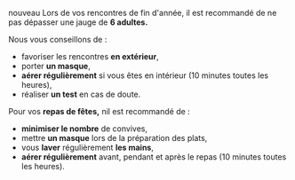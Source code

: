 <span class="nouveau">nouveau</span> Lors de vos rencontres de fin d'année, il est recommandé de ne pas dépasser une jauge de **6 adultes.**

Nous vous conseillons de :
* favoriser les rencontres **en extérieur**,
* porter **un masque**,
* **aérer régulièrement** si vous êtes en intérieur (10 minutes toutes les heures),
* réaliser **un test** en cas de doute.

Pour vos **repas de fêtes,** nil est recommandé de :
* **minimiser le nombre** de convives,
* mettre **un masque** lors de la préparation des plats,
* vous **laver** régulièrement **les mains**,
* **aérer régulièrement** avant, pendant et après le repas (10 minutes toutes les heures).
